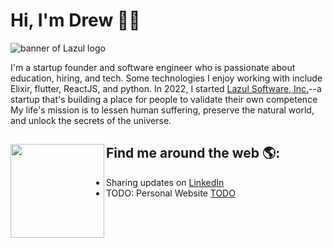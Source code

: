 # Hi, I'm Drew 🦋✨

<img src="https://github.com/DrewBregman/drew/blob/main/JPG%20file%20(1).jpg" alt="banner of Lazul logo">

I'm a startup founder and software engineer who is passionate about education, hiring, and tech. Some technologies I enjoy working with include Elixir, flutter, ReactJS, and python. In 2022, I started  <a href="https://lazul.io/">Lazul Software, Inc.</a>--a startup that's building a place for people to validate their own competence My life's mission is to lessen human suffering, preserve the natural world, and unlock the secrets of the universe.


## Find me around the web 🌎: <img align="left" width="150" height="150" src="https://giphy.com/gifs/loop-good-paper-3ohzgKvjHrXC3M44yQ.gif"></a>
- Sharing updates on <a href="https://www.linkedin.com/in/andrewcbregman/">LinkedIn</a> 
- TODO: Personal Website <a href="https://www.lazul.io/">TODO</a> 

